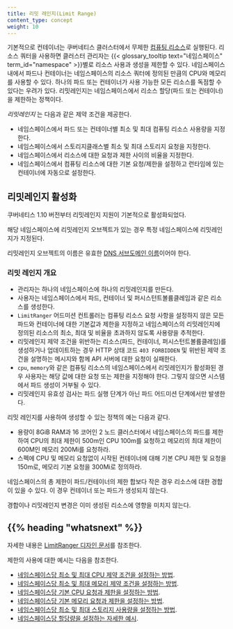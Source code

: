 ```yaml
---
title: 리밋 레인지(Limit Range)
content_type: concept
weight: 10
---
```


<!-- overview -->

기본적으로 컨테이너는 쿠버네티스 클러스터에서 무제한 [컴퓨팅 리소스](/docs/user-guide/compute-resources)로 실행된다.
리소스 쿼터을 사용하면 클러스터 관리자는 {{< glossary_tooltip text="네임스페이스" term_id="namespace" >}}별로 리소스 사용과 생성을 제한할 수 있다.
네임스페이스 내에서 파드나 컨테이너는 네임스페이스의 리소스 쿼터에 정의된 만큼의 CPU와 메모리를 사용할 수 있다. 하나의 파드 또는 컨테이너가 사용 가능한 모든 리소스를 독점할 수 있다는 우려가 있다. 리밋레인지는 네임스페이스에서 리소스 할당(파드 또는 컨테이너)을 제한하는 정책이다.




<!-- body -->

_리밋레인지_ 는 다음과 같은 제약 조건을 제공한다.

- 네임스페이스에서 파드 또는 컨테이너별 최소 및 최대 컴퓨팅 리소스 사용량을 지정한다.
- 네임스페이스에서 스토리지클래스별 최소 및 최대 스토리지 요청을 지정한다.
- 네임스페이스에서 리소스에 대한 요청과 제한 사이의 비율을 지정한다.
- 네임스페이스에서 컴퓨팅 리소스에 대한 기본 요청/제한을 설정하고 런타임에 있는 컨테이너에 자동으로 설정한다.

## 리밋레인지 활성화

쿠버네티스 1.10 버전부터 리밋레인지 지원이 기본적으로 활성화되었다.

해당 네임스페이스에 리밋레인지 오브젝트가 있는 경우
특정 네임스페이스에 리밋레인지가 지정된다.

리밋레인지 오브젝트의 이름은 유효한
[DNS 서브도메인 이름](/ko/docs/concepts/overview/working-with-objects/names/#dns-서브도메인-이름)이어야 한다.

### 리밋 레인지 개요

- 관리자는 하나의 네임스페이스에 하나의 리밋레인지를 만든다.
- 사용자는 네임스페이스에서 파드, 컨테이너 및 퍼시스턴트볼륨클레임과 같은 리소스를 생성한다.
- `LimitRanger` 어드미션 컨트롤러는 컴퓨팅 리소스 요청 사항을 설정하지 않은 모든 파드와 컨테이너에 대한 기본값과 제한을 지정하고 네임스페이스의 리밋레인지에 정의된 리소스의 최소, 최대 및 비율을 초과하지 않도록 사용량을 추적한다.
- 리밋레인지 제약 조건을 위반하는 리소스(파드, 컨테이너, 퍼시스턴트볼륨클레임)를 생성하거나 업데이트하는 경우 HTTP 상태 코드 `403 FORBIDDEN` 및 위반된 제약 조건을 설명하는 메시지와 함께 API 서버에 대한 요청이 실패한다.
- `cpu`, `memory`와 같은 컴퓨팅 리소스의 네임스페이스에서 리밋레인지가 활성화된 경우 사용자는 해당 값에
  대한 요청 또는 제한을 지정해야 한다. 그렇지 않으면 시스템에서 파드 생성이 거부될 수 있다.
- 리밋레인지 유효성 검사는 파드 실행 단계가 아닌 파드 어드미션 단계에서만 발생한다.

리밋 레인지를 사용하여 생성할 수 있는 정책의 예는 다음과 같다.

- 용량이 8GiB RAM과 16 코어인 2 노드 클러스터에서 네임스페이스의 파드를 제한하여 CPU의 최대 제한이 500m인 CPU 100m를 요청하고 메모리의 최대 제한이 600M인 메모리 200Mi를 요청하라.
- 스펙에 CPU 및 메모리 요청없이 시작된 컨테이너에 대해 기본 CPU 제한 및 요청을 150m로, 메모리 기본 요청을 300Mi로 정의하라.

네임스페이스의 총 제한이 파드/컨테이너의 제한 합보다 작은 경우 리소스에 대한 경합이 있을 수 있다.
이 경우 컨테이너 또는 파드가 생성되지 않는다.

경합이나 리밋레인지 변경은 이미 생성된 리소스에 영향을 미치지 않는다.



## {{% heading "whatsnext" %}}


자세한 내용은 [LimitRanger 디자인 문서](https://git.k8s.io/community/contributors/design-proposals/resource-management/admission_control_limit_range.md)를 참조한다.

제한의 사용에 대한 예시는 다음을 참조한다.

- [네임스페이스당 최소 및 최대 CPU 제약 조건을 설정하는 방법](/docs/tasks/administer-cluster/manage-resources/cpu-constraint-namespace/).
- [네임스페이스당 최소 및 최대 메모리 제약 조건을 설정하는 방법](/docs/tasks/administer-cluster/manage-resources/memory-constraint-namespace/).
- [네임스페이스당 기본 CPU 요청과 제한을 설정하는 방법](/docs/tasks/administer-cluster/manage-resources/cpu-default-namespace/).
- [네임스페이스당 기본 메모리 요청과 제한을 설정하는 방법](/docs/tasks/administer-cluster/manage-resources/memory-default-namespace/).
- [네임스페이스당 최소 및 최대 스토리지 사용량을 설정하는 방법](/docs/tasks/administer-cluster/limit-storage-consumption/#limitrange-to-limit-requests-for-storage).
- [네임스페이스당 할당량을 설정하는 자세한 예시](/ko/docs/tasks/administer-cluster/manage-resources/quota-memory-cpu-namespace/).


